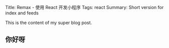 Title: Remax - 使用 React 开发小程序
Tags: react
Summary: Short version for index and feeds

This is the content of my super blog post.

## 你好呀